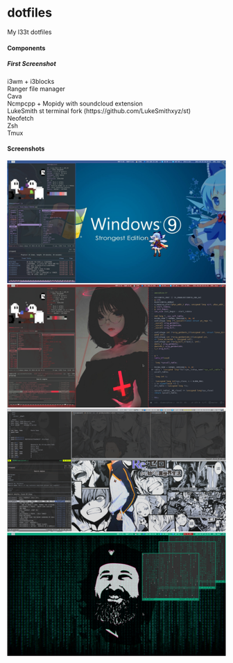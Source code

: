 # dotfiles
My l33t dotfiles

#### Components

#####  First Screenshot
<p>
  i3wm + i3blocks</br>
  Ranger file manager</br>
  Cava</br>
  Ncmpcpp + Mopidy with soundcloud extension</br>
  LukeSmith st terminal fork (https://github.com/LukeSmithxyz/st)</br>
  Neofetch</br>
  Zsh</br>
  Tmux</br>
</p>


#### Screenshots

<img src="cirnolinda.png"></br>
<img src="setupfoda.png"></br>
<img src="setupfoda2.png"></br>
<img src="stallmangostoso.png"></br>

